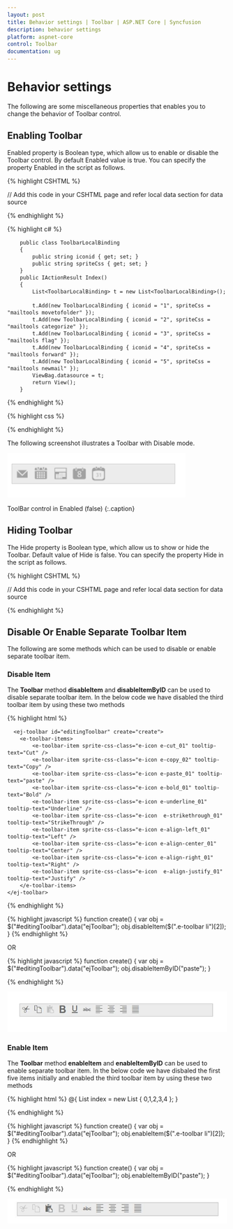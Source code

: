 ```yaml
---
layout: post
title: Behavior settings | Toolbar | ASP.NET Core | Syncfusion
description: behavior settings
platform: aspnet-core
control: Toolbar
documentation: ug
---
```


# Behavior settings

The following are some miscellaneous properties that enables you to change the behavior of Toolbar control.

## Enabling Toolbar

Enabled property is Boolean type, which allow us to enable or disable the Toolbar control. By default Enabled value is true. You can specify the property Enabled in the script as follows.

{% highlight CSHTML %}

// Add this code in your CSHTML page and refer local data section for data source

<ej-toolbar id="toolbar" width="250px" enabled="false" dataSource="ViewBag.datasource">
    <e-toolbar-fields id="iconid" sprite-css-class="spriteCss">
</ej-toolbar>

{% endhighlight %}

{% highlight c# %}

        public class ToolbarLocalBinding
        {
            public string iconid { get; set; }
            public string spriteCss { get; set; }
        }
        public IActionResult Index()
        {
            List<ToolbarLocalBinding> t = new List<ToolbarLocalBinding>();

            t.Add(new ToolbarLocalBinding { iconid = "1", spriteCss = "mailtools movetofolder" });
            t.Add(new ToolbarLocalBinding { iconid = "2", spriteCss = "mailtools categorize" });
            t.Add(new ToolbarLocalBinding { iconid = "3", spriteCss = "mailtools flag" });
            t.Add(new ToolbarLocalBinding { iconid = "4", spriteCss = "mailtools forward" });
            t.Add(new ToolbarLocalBinding { iconid = "5", spriteCss = "mailtools newmail" });
            ViewBag.datasource = t;
            return View();
        }

{% endhighlight %}

{% highlight css %}

<style type="text/css" class="cssStyles">
.e-tooltxt .mailtools {
        background-image: url('../Content/images/maild.png');
    }
    .e-tooltxt .mailtools {
        display: block;
        background-image: url('../Content/images/maill.png');
        height: 24px;
        width: 24px;
        background-repeat: no-repeat;
    }
    .e-tooltxt:hover .mailtools, .darktheme .cols-sample-area .e-tooltxt:hover .mailtools {
        background-image: url('../Content/images/mailh.png');
    }
    .mailtools.movetofolder {
        background-position: -12px -40px;
    }
    .mailtools.categorize {
        background-position: -14px -248px;
    }
    .mailtools.flag {
        background-position: -13px -282px;
    }
    .mailtools.forward {
        background-position: -14px -314px;
    }
    .mailtools.newmail {
        background-position: -14px -348px;
    }
    .frame {
        height: 280px;
        width: 695px;
        border-radius: none;
        margin-left: 0;
        margin-top: 40px;
        padding: 0;
    }
    .control {
        margin: 120px 200px 0;
    }
</style>

{% endhighlight %}

The following screenshot illustrates a Toolbar with Disable mode.

![](Behavior-settings_images/Behavior-settings_img1.png)

ToolBar control in Enabled (false)
{:.caption}

## Hiding Toolbar 

The Hide property is Boolean type, which allow us to show or hide the Toolbar. Default value of Hide is false. You can specify the property Hide in the script as follows. 

 {% highlight CSHTML %}

// Add this code in your CSHTML page and refer local data section for data source

<ej-toolbar id="toolbar" width="250px" hide="true" dataSource="ViewBag.datasource">
    <e-toolbar-fields id="iconid" sprite-css-class="spriteCss">
</ej-toolbar>

{% endhighlight %}

## Disable Or Enable Separate Toolbar Item

The following are some methods which can be used to disable or enable separate toolbar item.

### Disable Item

The **Toolbar** method **disableItem** and **disableItemByID** can be used to disable separate toolbar item. In the below code we have disabled the third toolbar item by using these two methods

{% highlight html %}

      <ej-toolbar id="editingToolbar" create="create">
        <e-toolbar-items>
            <e-toolbar-item sprite-css-class="e-icon e-cut_01" tooltip-text="Cut" />
            <e-toolbar-item sprite-css-class="e-icon e-copy_02" tooltip-text="Copy" />
            <e-toolbar-item sprite-css-class="e-icon e-paste_01" tooltip-text="paste" />
            <e-toolbar-item sprite-css-class="e-icon e-bold_01" tooltip-text="Bold" />
            <e-toolbar-item sprite-css-class="e-icon e-underline_01" tooltip-text="Underline" />
            <e-toolbar-item sprite-css-class="e-icon  e-strikethrough_01" tooltip-text="StrikeThrough" />
            <e-toolbar-item sprite-css-class="e-icon e-align-left_01" tooltip-text="Left" />
            <e-toolbar-item sprite-css-class="e-icon e-align-center_01" tooltip-text="Center" />
            <e-toolbar-item sprite-css-class="e-icon e-align-right_01" tooltip-text="Right" />
            <e-toolbar-item sprite-css-class="e-icon  e-align-justify_01" tooltip-text="Justify" />
        </e-toolbar-items>
    </ej-toolbar> 
    
{% endhighlight %}

{% highlight javascript %}
           function create() {
            var obj = $("#editingToolbar").data("ejToolbar");
            obj.disableItem($(".e-toolbar li")[2]);
        }
{% endhighlight %}

OR

{% highlight javascript %}
       function create() {
            var obj = $("#editingToolbar").data("ejToolbar");
             obj.disableItemByID("paste");
        }
        
{% endhighlight %}


![](Behavior-settings_images/Behaviour-settings1.jpg)

### Enable Item

The **Toolbar** method **enableItem** and **enableItemByID** can be used to enable separate toolbar item. In the below code we have disbaled the first five items initially and enabled the third toolbar item by using these two methods

{% highlight html %}
      @{
           List<int> index = new List<int> { 0,1,2,3,4 };
       }
	 <ej-toolbar id="editingToolbar" create="create"  disabled-item-indices="index">
        <e-toolbar-items>
            <e-toolbar-item sprite-css-class="e-icon e-cut_01" tooltip-text="Cut" />
            <e-toolbar-item sprite-css-class="e-icon e-copy_02" tooltip-text="Copy" />
            <e-toolbar-item sprite-css-class="e-icon e-paste_01" tooltip-text="paste" />
            <e-toolbar-item sprite-css-class="e-icon e-bold_01" tooltip-text="Bold" />
            <e-toolbar-item sprite-css-class="e-icon e-underline_01" tooltip-text="Underline" />
            <e-toolbar-item sprite-css-class="e-icon  e-strikethrough_01" tooltip-text="StrikeThrough" />
            <e-toolbar-item sprite-css-class="e-icon e-align-left_01" tooltip-text="Left" />
            <e-toolbar-item sprite-css-class="e-icon e-align-center_01" tooltip-text="Center" />
            <e-toolbar-item sprite-css-class="e-icon e-align-right_01" tooltip-text="Right" />
            <e-toolbar-item sprite-css-class="e-icon  e-align-justify_01" tooltip-text="Justify" />
        </e-toolbar-items>
    </ej-toolbar> 
    
{% endhighlight %}

{% highlight javascript %}
           function create() {
            var obj = $("#editingToolbar").data("ejToolbar");
            obj.enableItem($(".e-toolbar li")[2]);
        }
{% endhighlight %}

OR

{% highlight javascript %}
       function create() {
            var obj = $("#editingToolbar").data("ejToolbar");
             obj.enableItemByID("paste");
        }
        
{% endhighlight %}

![](Behavior-settings_images/Behaviour-settings2.jpg)


